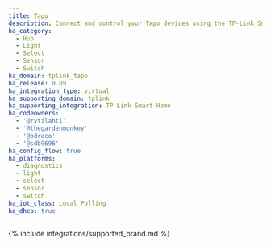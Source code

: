 ```yaml
---
title: Tapo
description: Connect and control your Tapo devices using the TP-Link Smart Home integration
ha_category:
  - Hub
  - Light
  - Select
  - Sensor
  - Switch
ha_domain: tplink_tapo
ha_release: 0.89
ha_integration_type: virtual
ha_supporting_domain: tplink
ha_supporting_integration: TP-Link Smart Home
ha_codeowners:
  - '@rytilahti'
  - '@thegardenmonkey'
  - '@bdraco'
  - '@sdb9696'
ha_config_flow: true
ha_platforms:
  - diagnostics
  - light
  - select
  - sensor
  - switch
ha_iot_class: Local Polling
ha_dhcp: true
---
```


{% include integrations/supported_brand.md %}
